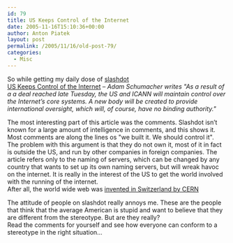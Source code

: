 ```yaml
---
id: 79
title: US Keeps Control of the Internet
date: 2005-11-16T15:10:36+00:00
author: Anton Piatek
layout: post
permalink: /2005/11/16/old-post-79/
categories:
  - Misc
---
```

So while getting my daily dose of [slashdot](http://slashdot.org)  
[US Keeps Control of the Internet](http://rss.slashdot.org/Slashdot/slashdot?m=1881) &#8211; _Adam Schumacher writes "As a result of a a deal reached late Tuesday, the US and ICANN will maintain control over the Internet&#8217;s core systems. A new body will be created to provide international oversight, which will, of course, have no binding authority."_ 

The most interesting part of this article was the comments. Slashdot isn&#8217;t known for a large amount of intelligence in comments, and this shows it. Most comments are along the lines os "we built it. We should control it".  
The problem with this argument is that they do not own it, most of it in fact is outside the US, and run by other companies in foreign companies. The article refers only to the naming of servers, which can be changed by any country that wants to set up its own naming servers, but will wreak havoc on the internet. It is really in the interest of the US to get the world involved with the running of the internet.  
After all, the world wide web was [invented in Switzerland by CERN](http://public.web.cern.ch/Public/Content/Chapters/AboutCERN/Achievements/WorldWideWeb/WWW-en.html)

The attitude of people on slashdot really annoys me. These are the people that think that the average American is stupid and want to believe that they are different from the stereotype. But are they really?  
Read the comments for yourself and see how everyone can conform to a stereotype in the right situation&#8230;